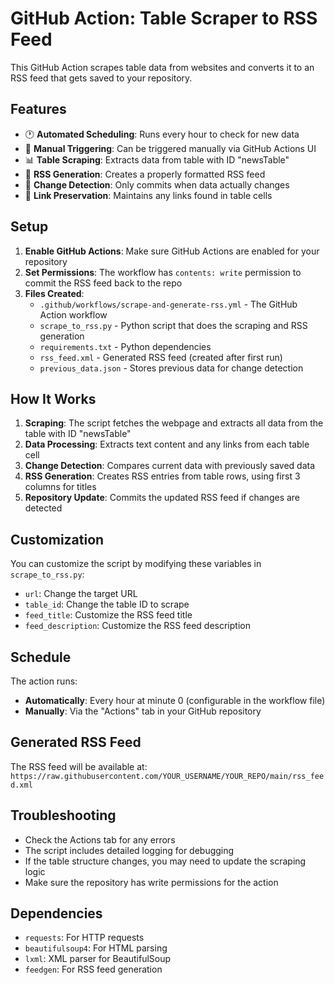 # GitHub Action: Table Scraper to RSS Feed

This GitHub Action scrapes table data from websites and converts it to an RSS feed that gets saved to your repository.

## Features

- 🕐 **Automated Scheduling**: Runs every hour to check for new data
- 🔄 **Manual Triggering**: Can be triggered manually via GitHub Actions UI
- 📊 **Table Scraping**: Extracts data from table with ID "newsTable"
- 📡 **RSS Generation**: Creates a properly formatted RSS feed
- 💾 **Change Detection**: Only commits when data actually changes
- 🔗 **Link Preservation**: Maintains any links found in table cells

## Setup

1. **Enable GitHub Actions**: Make sure GitHub Actions are enabled for your repository
2. **Set Permissions**: The workflow has `contents: write` permission to commit the RSS feed back to the repo
3. **Files Created**:
   - `.github/workflows/scrape-and-generate-rss.yml` - The GitHub Action workflow
   - `scrape_to_rss.py` - Python script that does the scraping and RSS generation
   - `requirements.txt` - Python dependencies
   - `rss_feed.xml` - Generated RSS feed (created after first run)
   - `previous_data.json` - Stores previous data for change detection

## How It Works

1. **Scraping**: The script fetches the webpage and extracts all data from the table with ID "newsTable"
2. **Data Processing**: Extracts text content and any links from each table cell
3. **Change Detection**: Compares current data with previously saved data
4. **RSS Generation**: Creates RSS entries from table rows, using first 3 columns for titles
5. **Repository Update**: Commits the updated RSS feed if changes are detected

## Customization

You can customize the script by modifying these variables in `scrape_to_rss.py`:

- `url`: Change the target URL
- `table_id`: Change the table ID to scrape
- `feed_title`: Customize the RSS feed title
- `feed_description`: Customize the RSS feed description

## Schedule

The action runs:
- **Automatically**: Every hour at minute 0 (configurable in the workflow file)
- **Manually**: Via the "Actions" tab in your GitHub repository

## Generated RSS Feed

The RSS feed will be available at:
`https://raw.githubusercontent.com/YOUR_USERNAME/YOUR_REPO/main/rss_feed.xml`

## Troubleshooting

- Check the Actions tab for any errors
- The script includes detailed logging for debugging
- If the table structure changes, you may need to update the scraping logic
- Make sure the repository has write permissions for the action

## Dependencies

- `requests`: For HTTP requests
- `beautifulsoup4`: For HTML parsing
- `lxml`: XML parser for BeautifulSoup
- `feedgen`: For RSS feed generation
